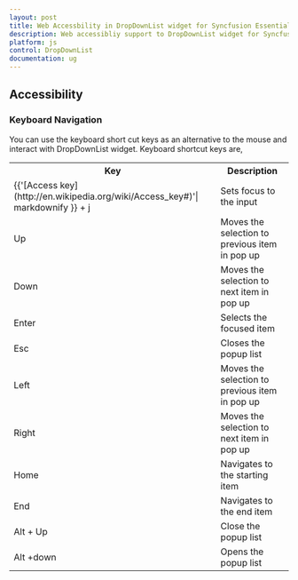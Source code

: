 ```yaml
---
layout: post
title: Web Accessbility in DropDownList widget for Syncfusion Essential JS
description: Web accessibliy support to DropDownList widget for Syncfusion Essential JS
platform: js
control: DropDownList
documentation: ug
---
```


## Accessibility 

### Keyboard Navigation

You can use the keyboard short cut keys as an alternative to the mouse and interact with DropDownList widget.
Keyboard shortcut keys are,
<table>
<tr>
<th colspan=1 rowspan=1>
Key<br/></th><th colspan=1 rowspan=1>
Description<br/></th></tr>
<tr>
<td colspan=1 rowspan=1>
{{'[Access key](http://en.wikipedia.org/wiki/Access_key#)'| markdownify }} + j<br/></td><td colspan=1 rowspan=1>
Sets focus to the input<br/></td></tr>
<tr>
<td colspan=1 rowspan=1>
Up<br/></td><td colspan=1 rowspan=1>
Moves the selection to previous item in pop up<br/></td></tr>
<tr>
<td colspan=1 rowspan=1>
Down<br/></td><td colspan=1 rowspan=1>
Moves the selection to next item in pop up<br/></td></tr>
<tr>
<td colspan=1 rowspan=1>
Enter<br/></td><td colspan=1 rowspan=1>
Selects the focused item<br/></td></tr>
<tr>
<td colspan=1 rowspan=1>
Esc<br/></td><td colspan=1 rowspan=1>
Closes the popup list<br/></td></tr>
<tr>
<td colspan=1 rowspan=1>
Left<br/></td><td colspan=1 rowspan=1>
Moves the selection to previous item in pop up<br/></td></tr>
<tr>
<td colspan=1 rowspan=1>
Right<br/></td><td colspan=1 rowspan=1>
Moves the selection to next item in pop up<br/></td></tr>
<tr>
<td colspan=1 rowspan=1>
Home<br/></td><td colspan=1 rowspan=1>
Navigates to the starting item<br/></td></tr>
<tr>
<td colspan=1 rowspan=1>
End<br/></td><td colspan=1 rowspan=1>
Navigates to the end item<br/></td></tr>
<tr>
<td colspan=1 rowspan=1>
Alt + Up<br/></td><td colspan=1 rowspan=1>
Close the popup list<br/></td></tr>
<tr>
<td colspan=1 rowspan=1>
Alt +down<br/></td><td colspan=1 rowspan=1>
Opens the popup list<br/></td></tr>
</table>
